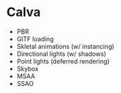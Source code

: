 # Calva

* PBR
* GlTF loading
* Skletal animations (w/ instancing)
* Directional lights (w/ shadows)
* Point lights (deferred rendering)
* Skybox
* MSAA
* SSAO